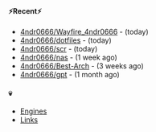 #### ⚡Recent⚡

- [4ndr0666/Wayfire_4ndr0666](https://github.com/4ndr0666/Wayfire_4ndr0666) - (today)
- [4ndr0666/dotfiles](https://github.com/4ndr0666/dotfiles) - (today)
- [4ndr0666/scr](https://github.com/4ndr0666/scr) - (today)
- [4ndr0666/nas](https://github.com/4ndr0666/nas) - (1 week ago)
- [4ndr0666/Best-Arch](https://github.com/4ndr0666/Best-Arch) - (3 weeks ago)
- [4ndr0666/gpt](https://github.com/4ndr0666/gpt) - (1 month ago)

#### 💀
- [Engines](https://github.com/hoothin/SearchJumper/discussions/73)
- [Links](https://github.com/4ndr0666/Links/blob/main/README.md)

